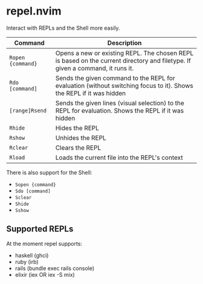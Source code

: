 # repel.nvim

Interact with REPLs and the Shell more easily.

| Command | Description |
| --------|------------- |
| `Ropen {command}` | Opens a new or existing REPL. The chosen REPL is based on the current directory and filetype. If given a command, it runs it. |
| `Rdo [command]` | Sends the given command to the REPL for evaluation (without switching focus to it). Shows the REPL if it was hidden |
| `[range]Rsend` | Sends the given lines (visual selection) to the REPL for evaluation. Shows the REPL if it was hidden |
| `Rhide` | Hides the REPL |
| `Rshow` | Unhides the REPL |
| `Rclear`| Clears the REPL |
| `Rload` | Loads the current file into the REPL's context |

There is also support for the Shell:

- `Sopen {command}`
- `Sdo [command]`
- `Sclear`
- `Shide`
- `Sshow`

## Supported REPLs

At the moment repel supports:

- haskell (ghci)
- ruby (irb)
- rails (bundle exec rails console)
- elixir (iex OR iex -S mix)
